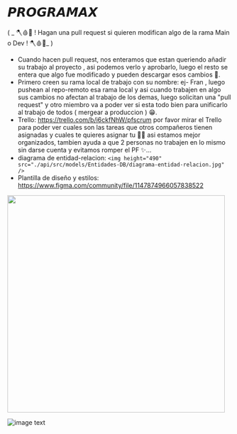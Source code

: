# 𝙋𝙍𝙊𝙂𝙍𝘼𝙈𝘼𝙓

( _ 🪓🩸🔪 ! Hagan una pull request si quieren modifican algo de la rama Main o Dev ! 🪓🩸🔪_ )

- Cuando hacen pull request, nos enteramos que estan queriendo añadir su trabajo al proyecto , asi podemos verlo y aprobarlo, luego el resto se entera que algo fue modificado y pueden descargar esos cambios 💫.
- Primero creen su rama local de trabajo con su nombre: ej- Fran , luego pushean al repo-remoto esa rama local y asi cuando trabajen en algo sus cambios no afectan al trabajo de los demas, luego solicitan una "pull request" y otro miembro va a poder ver si esta todo bien para unificarlo al trabajo de todos ( mergear a produccion ) 😁.
- Trello: https://trello.com/b/i6ckfNhW/pfscrum
  por favor mirar el Trello para poder ver cuales son las tareas que otros compañeros tienen asignadas y cuales te quieres asignar tu 🐱‍👤 asi estamos mejor organizados, tambien ayuda a que 2 personas no trabajen en lo mismo sin darse cuenta y evitamos romper el PF ✨...
- diagrama de entidad-relacion:
  `<img height="490" src="./api/src/models/Entidades-DB/diagrama-entidad-relacion.jpg" />`
- Plantilla de diseño y estilos:
  https://www.figma.com/community/file/1147874966057838522

<img height="490" src="./plantilla-diseño-estilos.png" />

![image text](https://media.makeameme.org/created/este-proyecto-esta.jpg)
